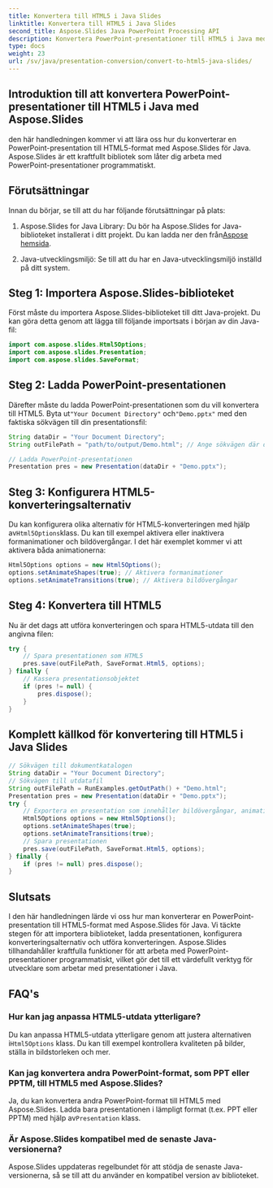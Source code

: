 ```yaml
---
title: Konvertera till HTML5 i Java Slides
linktitle: Konvertera till HTML5 i Java Slides
second_title: Aspose.Slides Java PowerPoint Processing API
description: Konvertera PowerPoint-presentationer till HTML5 i Java med Aspose.Slides. Lär dig att automatisera konverteringsprocessen med steg-för-steg-kodexempel.
type: docs
weight: 23
url: /sv/java/presentation-conversion/convert-to-html5-java-slides/
---
```


## Introduktion till att konvertera PowerPoint-presentationer till HTML5 i Java med Aspose.Slides

den här handledningen kommer vi att lära oss hur du konverterar en PowerPoint-presentation till HTML5-format med Aspose.Slides för Java. Aspose.Slides är ett kraftfullt bibliotek som låter dig arbeta med PowerPoint-presentationer programmatiskt.

## Förutsättningar

Innan du börjar, se till att du har följande förutsättningar på plats:

1.  Aspose.Slides for Java Library: Du bör ha Aspose.Slides for Java-biblioteket installerat i ditt projekt. Du kan ladda ner den från[Aspose hemsida](https://products.aspose.com/slides/java/).

2. Java-utvecklingsmiljö: Se till att du har en Java-utvecklingsmiljö inställd på ditt system.

## Steg 1: Importera Aspose.Slides-biblioteket

Först måste du importera Aspose.Slides-biblioteket till ditt Java-projekt. Du kan göra detta genom att lägga till följande importsats i början av din Java-fil:

```java
import com.aspose.slides.Html5Options;
import com.aspose.slides.Presentation;
import com.aspose.slides.SaveFormat;
```

## Steg 2: Ladda PowerPoint-presentationen

 Därefter måste du ladda PowerPoint-presentationen som du vill konvertera till HTML5. Byta ut`"Your Document Directory"` och`"Demo.pptx"` med den faktiska sökvägen till din presentationsfil:

```java
String dataDir = "Your Document Directory";
String outFilePath = "path/to/output/Demo.html"; // Ange sökvägen där du vill spara HTML5-utdata

// Ladda PowerPoint-presentationen
Presentation pres = new Presentation(dataDir + "Demo.pptx");
```

## Steg 3: Konfigurera HTML5-konverteringsalternativ

 Du kan konfigurera olika alternativ för HTML5-konverteringen med hjälp av`Html5Options`klass. Du kan till exempel aktivera eller inaktivera formanimationer och bildövergångar. I det här exemplet kommer vi att aktivera båda animationerna:

```java
Html5Options options = new Html5Options();
options.setAnimateShapes(true); // Aktivera formanimationer
options.setAnimateTransitions(true); // Aktivera bildövergångar
```

## Steg 4: Konvertera till HTML5

Nu är det dags att utföra konverteringen och spara HTML5-utdata till den angivna filen:

```java
try {
    // Spara presentationen som HTML5
    pres.save(outFilePath, SaveFormat.Html5, options);
} finally {
    // Kassera presentationsobjektet
    if (pres != null) {
        pres.dispose();
    }
}
```

## Komplett källkod för konvertering till HTML5 i Java Slides

```java
// Sökvägen till dokumentkatalogen
String dataDir = "Your Document Directory";
// Sökvägen till utdatafil
String outFilePath = RunExamples.getOutPath() + "Demo.html";
Presentation pres = new Presentation(dataDir + "Demo.pptx");
try {
	// Exportera en presentation som innehåller bildövergångar, animationer och formanimationer till HTML5
	Html5Options options = new Html5Options();
	options.setAnimateShapes(true);
	options.setAnimateTransitions(true);
	// Spara presentationen
	pres.save(outFilePath, SaveFormat.Html5, options);
} finally {
	if (pres != null) pres.dispose();
}
```

## Slutsats

I den här handledningen lärde vi oss hur man konverterar en PowerPoint-presentation till HTML5-format med Aspose.Slides för Java. Vi täckte stegen för att importera biblioteket, ladda presentationen, konfigurera konverteringsalternativ och utföra konverteringen. Aspose.Slides tillhandahåller kraftfulla funktioner för att arbeta med PowerPoint-presentationer programmatiskt, vilket gör det till ett värdefullt verktyg för utvecklare som arbetar med presentationer i Java.

## FAQ's

### Hur kan jag anpassa HTML5-utdata ytterligare?

Du kan anpassa HTML5-utdata ytterligare genom att justera alternativen i`Html5Options` klass. Du kan till exempel kontrollera kvaliteten på bilder, ställa in bildstorleken och mer.

### Kan jag konvertera andra PowerPoint-format, som PPT eller PPTM, till HTML5 med Aspose.Slides?

 Ja, du kan konvertera andra PowerPoint-format till HTML5 med Aspose.Slides. Ladda bara presentationen i lämpligt format (t.ex. PPT eller PPTM) med hjälp av`Presentation` klass.

### Är Aspose.Slides kompatibel med de senaste Java-versionerna?

Aspose.Slides uppdateras regelbundet för att stödja de senaste Java-versionerna, så se till att du använder en kompatibel version av biblioteket.